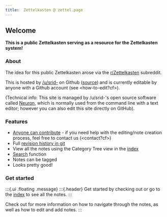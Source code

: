 ```yaml
---
title:  Zettelkasten @ zettel.page
---
```


## Welcome
**This is a public Zettelkasten serving as a resource for the Zettelkasten system!**

### About
The idea for this public Zettelkasten arose via the [r/Zettelkasten](https://reddit.com/r/Zettelkasten/) subreddit.

This <zettelkasten> is hosted by [/u/srid-](https://www.reddit.com/user/srid-) on Github ([source](https://github.com/Kuratoro/www.zettel.page)) and is currently editable by anyone with a Github account (see <how-to-edit?cf>). 

(Technical info: This site is managed by /u/srid-'s open source software called [Neuron](https://neuron.zettel.page/), which is normally used from the command line with a text editor; however you can also edit this site directly on GitHub).

### Features
* [Anyone can contribute](https://github.com/srid/www.zettel.page/edit/master/index.md) - if you need help with the editing/note creation process, feel free to contact us (<contact?cf>)
* Full [revision history in git](https://github.com/Kuratoro/www.zettel.page/commits/master)
* View all the notes using the Category Tree view in the [index](z-index.html)
* [Search](search.html) function
* Notes can be tagged
* Looks pretty good!

### Get started

:::{.ui .floating .message}
:::{.header}
Get started by checking out <zettelkasten> or go to the [index](https://www.zettel.page/z-index.html) to see all the notes.
:::

Check out <how-to-use> for more information on how to navigate through the notes, as well as how to edit and add notes.
:::